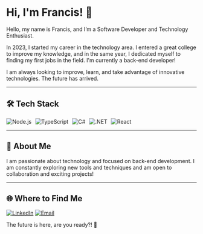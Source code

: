 # Hi, I'm Francis! 👋

Hello, my name is Francis, and I’m a Software Developer and Technology Enthusiast.

In 2023, I started my career in the technology area. I entered a great college to improve my knowledge, and in the same year, I dedicated myself to finding my first jobs in the field. I'm currently a back-end developer!

I am always looking to improve, learn, and take advantage of innovative technologies. The future has arrived.

---

## 🛠️ Tech Stack

<div style="display: flex; gap: 10px; align-items: center;">
  <img src="https://img.shields.io/badge/Node.js-339933?style=for-the-badge&logo=nodedotjs&logoColor=white" alt="Node.js">
  <img src="https://img.shields.io/badge/TypeScript-007ACC?style=for-the-badge&logo=typescript&logoColor=white" alt="TypeScript">
  <img src="https://img.shields.io/badge/C%23-239120?style=for-the-badge&logo=c-sharp&logoColor=white" alt="C#">
  <img src="https://img.shields.io/badge/.NET-512BD4?style=for-the-badge&logo=dotnet&logoColor=white" alt=".NET">
  <img src="https://img.shields.io/badge/React-61DAFB?style=for-the-badge&logo=react&logoColor=white" alt="React">
</div>

---

## 🌱 About Me

I am passionate about technology and focused on back-end development. I am constantly exploring new tools and techniques and am open to collaboration and exciting projects!

---

## 🌐 Where to Find Me
[![LinkedIn](https://img.shields.io/badge/LinkedIn-0077B5?style=for-the-badge&logo=linkedin&logoColor=white)](https://www.linkedin.com/in/franch5) 
[![Email](https://img.shields.io/badge/Email-D14836?style=for-the-badge&logo=gmail&logoColor=white)](mailto:28francis.junior@gmail.com)

The future is here, are you ready?! 🚀
